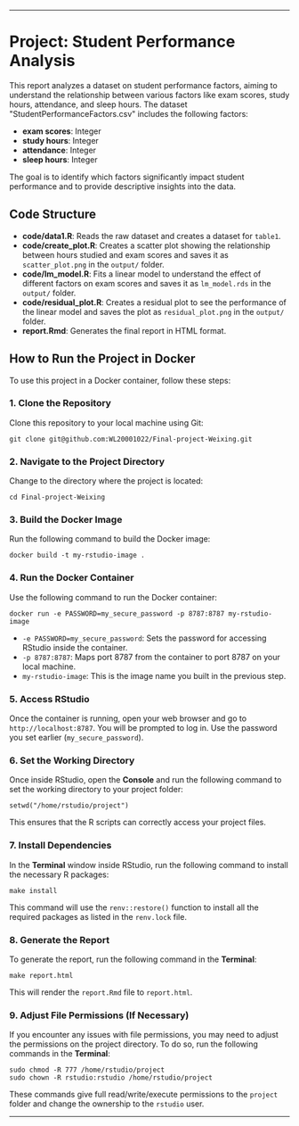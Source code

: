 
---

# Project: Student Performance Analysis

This report analyzes a dataset on student performance factors, aiming to understand the relationship between various factors like exam scores, study hours, attendance, and sleep hours. The dataset "StudentPerformanceFactors.csv" includes the following factors:

- **exam scores**: Integer
- **study hours**: Integer
- **attendance**: Integer
- **sleep hours**: Integer

The goal is to identify which factors significantly impact student performance and to provide descriptive insights into the data.

## Code Structure

- **code/data1.R**: Reads the raw dataset and creates a dataset for `table1`.
- **code/create_plot.R**: Creates a scatter plot showing the relationship between hours studied and exam scores and saves it as `scatter_plot.png` in the `output/` folder.
- **code/lm_model.R**: Fits a linear model to understand the effect of different factors on exam scores and saves it as `lm_model.rds` in the `output/` folder.
- **code/residual_plot.R**: Creates a residual plot to see the performance of the linear model and saves the plot as `residual_plot.png` in the `output/` folder.
- **report.Rmd**: Generates the final report in HTML format.

## How to Run the Project in Docker

To use this project in a Docker container, follow these steps:

### 1. Clone the Repository
Clone this repository to your local machine using Git:

```
git clone git@github.com:WL20001022/Final-project-Weixing.git

```

### 2. Navigate to the Project Directory
Change to the directory where the project is located:

```
cd Final-project-Weixing

```

### 3. Build the Docker Image
Run the following command to build the Docker image:

```
docker build -t my-rstudio-image .
```

### 4. Run the Docker Container
Use the following command to run the Docker container:

```
docker run -e PASSWORD=my_secure_password -p 8787:8787 my-rstudio-image
```

- `-e PASSWORD=my_secure_password`: Sets the password for accessing RStudio inside the container.
- `-p 8787:8787`: Maps port 8787 from the container to port 8787 on your local machine.
- `my-rstudio-image`: This is the image name you built in the previous step.

### 5. Access RStudio
Once the container is running, open your web browser and go to `http://localhost:8787`. You will be prompted to log in. Use the password you set earlier (`my_secure_password`).

### 6. Set the Working Directory
Once inside RStudio, open the **Console** and run the following command to set the working directory to your project folder:

```
setwd("/home/rstudio/project")
```

This ensures that the R scripts can correctly access your project files.

### 7. Install Dependencies
In the **Terminal** window inside RStudio, run the following command to install the necessary R packages:

```
make install
```

This command will use the `renv::restore()` function to install all the required packages as listed in the `renv.lock` file.

### 8. Generate the Report
To generate the report, run the following command in the **Terminal**:

```
make report.html
```

This will render the `report.Rmd` file to `report.html`.

### 9. Adjust File Permissions (If Necessary)
If you encounter any issues with file permissions, you may need to adjust the permissions on the project directory. To do so, run the following commands in the **Terminal**:

```
sudo chmod -R 777 /home/rstudio/project
sudo chown -R rstudio:rstudio /home/rstudio/project
```

These commands give full read/write/execute permissions to the `project` folder and change the ownership to the `rstudio` user.

---
